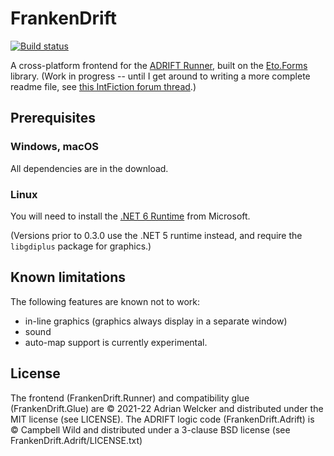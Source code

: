 # FrankenDrift

[![Build status](https://ci.appveyor.com/api/projects/status/pulo20gx0tt2alhn/branch/master?svg=true)](https://ci.appveyor.com/project/awlck/frankendrift/branch/master)

A cross-platform frontend for the [ADRIFT Runner](https://adrift.co), built on the
[Eto.Forms](https://github.com/picoe/Eto) library. (Work in progress -- until I get around to
writing a more complete readme file, see [this IntFiction forum thread](https://intfiction.org/t/frankendrift-play-adrift-games-on-mac-and-linux/51528).)

## Prerequisites

### Windows, macOS
All dependencies are in the download.

### Linux
You will need to install the [.NET 6 Runtime](https://docs.microsoft.com/en-us/dotnet/core/install/linux)
from Microsoft.

(Versions prior to 0.3.0 use the .NET 5 runtime instead, and require the `libgdiplus` package for graphics.)

## Known limitations

The following features are known not to work:

* in-line graphics (graphics always display in a separate window)
* sound
* auto-map support is currently experimental.

## License

The frontend (FrankenDrift.Runner) and compatibility glue (FrankenDrift.Glue) are &copy;&nbsp;2021-22 Adrian
Welcker and distributed under the MIT license (see LICENSE). The ADRIFT logic code
(FrankenDrift.Adrift) is &copy;&nbsp;Campbell Wild and distributed under a 3-clause BSD license (see
FrankenDrift.Adrift/LICENSE.txt)
